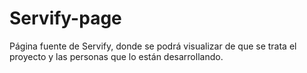 # Servify-page

Página fuente de Servify, donde se podrá visualizar de que se trata el proyecto y las personas que lo están desarrollando.
